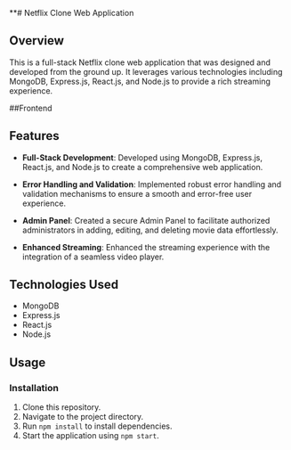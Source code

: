 **# Netflix Clone Web Application

## Overview

This is a full-stack Netflix clone web application that was designed and developed from the ground up. It leverages various technologies including MongoDB, Express.js, React.js, and Node.js to provide a rich streaming experience.

##Frontend


## Features

- **Full-Stack Development**: Developed using MongoDB, Express.js, React.js, and Node.js to create a comprehensive web application.

- **Error Handling and Validation**: Implemented robust error handling and validation mechanisms to ensure a smooth and error-free user experience.

- **Admin Panel**: Created a secure Admin Panel to facilitate authorized administrators in adding, editing, and deleting movie data effortlessly.

- **Enhanced Streaming**: Enhanced the streaming experience with the integration of a seamless video player.

## Technologies Used

- MongoDB
- Express.js
- React.js
- Node.js

## Usage


### Installation

1. Clone this repository.
2. Navigate to the project directory.
3. Run `npm install` to install dependencies.
4. Start the application using `npm start`.

